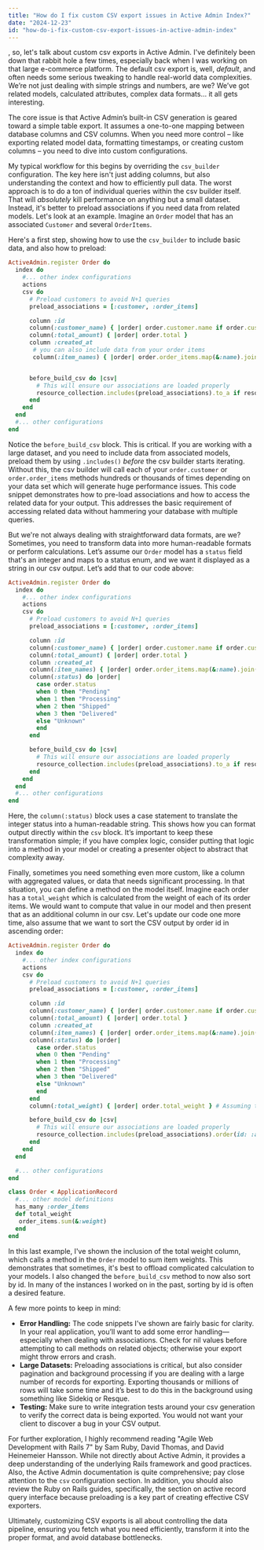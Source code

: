 ```yaml
---
title: "How do I fix custom CSV export issues in Active Admin Index?"
date: "2024-12-23"
id: "how-do-i-fix-custom-csv-export-issues-in-active-admin-index"
---
```


, so, let's talk about custom csv exports in Active Admin. I've definitely been down that rabbit hole a few times, especially back when I was working on that large e-commerce platform. The default csv export is, well, *default*, and often needs some serious tweaking to handle real-world data complexities. We’re not just dealing with simple strings and numbers, are we? We’ve got related models, calculated attributes, complex data formats… it all gets interesting.

The core issue is that Active Admin’s built-in CSV generation is geared toward a simple table export. It assumes a one-to-one mapping between database columns and CSV columns. When you need more control – like exporting related model data, formatting timestamps, or creating custom columns – you need to dive into custom configurations.

My typical workflow for this begins by overriding the `csv_builder` configuration. The key here isn't just adding columns, but also understanding the context and how to efficiently pull data. The worst approach is to do a ton of individual queries within the csv builder itself. That will *absolutely* kill performance on anything but a small dataset. Instead, it's better to preload associations if you need data from related models. Let's look at an example. Imagine an `Order` model that has an associated `Customer` and several `OrderItems`.

Here's a first step, showing how to use the `csv_builder` to include basic data, and also how to preload:

```ruby
ActiveAdmin.register Order do
  index do
    #... other index configurations
    actions
    csv do
      # Preload customers to avoid N+1 queries
      preload_associations = [:customer, :order_items]

      column :id
      column(:customer_name) { |order| order.customer.name if order.customer }
      column(:total_amount) { |order| order.total }
      column :created_at
       # you can also include data from your order items
       column(:item_names) { |order| order.order_items.map(&:name).join(', ') }


      before_build_csv do |csv|
        # This will ensure our associations are loaded properly
        resource_collection.includes(preload_associations).to_a if resource_collection.respond_to?(:includes)
      end
    end
  end
  #... other configurations
end
```

Notice the `before_build_csv` block. This is critical. If you are working with a large dataset, and you need to include data from associated models, preload them by using `.includes()` *before* the csv builder starts iterating. Without this, the csv builder will call each of your `order.customer` or `order.order_items` methods hundreds or thousands of times depending on your data set which will generate huge performance issues. This code snippet demonstrates how to pre-load associations and how to access the related data for your output. This addresses the basic requirement of accessing related data without hammering your database with multiple queries.

But we're not always dealing with straightforward data formats, are we? Sometimes, you need to transform data into more human-readable formats or perform calculations. Let’s assume our `Order` model has a `status` field that's an integer and maps to a status enum, and we want it displayed as a string in our csv output. Let’s add that to our code above:

```ruby
ActiveAdmin.register Order do
  index do
    #... other index configurations
    actions
    csv do
      # Preload customers to avoid N+1 queries
      preload_associations = [:customer, :order_items]

      column :id
      column(:customer_name) { |order| order.customer.name if order.customer }
      column(:total_amount) { |order| order.total }
      column :created_at
      column(:item_names) { |order| order.order_items.map(&:name).join(', ') }
      column(:status) do |order|
        case order.status
        when 0 then "Pending"
        when 1 then "Processing"
        when 2 then "Shipped"
        when 3 then "Delivered"
        else "Unknown"
        end
      end

      before_build_csv do |csv|
        # This will ensure our associations are loaded properly
        resource_collection.includes(preload_associations).to_a if resource_collection.respond_to?(:includes)
      end
    end
  end
  #... other configurations
end
```

Here, the `column(:status)` block uses a case statement to translate the integer status into a human-readable string. This shows how you can format output directly within the `csv` block. It’s important to keep these transformation simple; if you have complex logic, consider putting that logic into a method in your model or creating a presenter object to abstract that complexity away.

Finally, sometimes you need something even more custom, like a column with aggregated values, or data that needs significant processing. In that situation, you can define a method on the model itself. Imagine each order has a `total_weight` which is calculated from the weight of each of its order items. We would want to compute that value in our model and then present that as an additional column in our csv.
Let's update our code one more time, also assume that we want to sort the CSV output by order id in ascending order:

```ruby
ActiveAdmin.register Order do
  index do
    #... other index configurations
    actions
    csv do
      # Preload customers to avoid N+1 queries
      preload_associations = [:customer, :order_items]

      column :id
      column(:customer_name) { |order| order.customer.name if order.customer }
      column(:total_amount) { |order| order.total }
      column :created_at
      column(:item_names) { |order| order.order_items.map(&:name).join(', ') }
      column(:status) do |order|
        case order.status
        when 0 then "Pending"
        when 1 then "Processing"
        when 2 then "Shipped"
        when 3 then "Delivered"
        else "Unknown"
        end
      end
      column(:total_weight) { |order| order.total_weight } # Assuming this is now a method on the Order model

      before_build_csv do |csv|
        # This will ensure our associations are loaded properly
        resource_collection.includes(preload_associations).order(id: :asc).to_a if resource_collection.respond_to?(:includes)
      end
    end
  end

  #... other configurations
end

class Order < ApplicationRecord
  #... other model definitions
  has_many :order_items
  def total_weight
   order_items.sum(&:weight)
  end
end

```

In this last example, I've shown the inclusion of the total weight column, which calls a method in the `Order` model to sum item weights. This demonstrates that sometimes, it's best to offload complicated calculation to your models. I also changed the `before_build_csv` method to now also sort by id. In many of the instances I worked on in the past, sorting by id is often a desired feature.

A few more points to keep in mind:

*   **Error Handling:** The code snippets I’ve shown are fairly basic for clarity. In your real application, you’ll want to add some error handling—especially when dealing with associations. Check for nil values before attempting to call methods on related objects; otherwise your export might throw errors and crash.
*   **Large Datasets:** Preloading associations is critical, but also consider pagination and background processing if you are dealing with a large number of records for exporting. Exporting thousands or millions of rows will take some time and it’s best to do this in the background using something like Sidekiq or Resque.
*   **Testing:** Make sure to write integration tests around your csv generation to verify the correct data is being exported. You would not want your client to discover a bug in your CSV output.

For further exploration, I highly recommend reading "Agile Web Development with Rails 7" by Sam Ruby, David Thomas, and David Heinemeier Hansson. While not directly about Active Admin, it provides a deep understanding of the underlying Rails framework and good practices. Also, the Active Admin documentation is quite comprehensive; pay close attention to the `csv` configuration section. In addition, you should also review the Ruby on Rails guides, specifically, the section on active record query interface because preloading is a key part of creating effective CSV exporters.

Ultimately, customizing CSV exports is all about controlling the data pipeline, ensuring you fetch what you need efficiently, transform it into the proper format, and avoid database bottlenecks.
